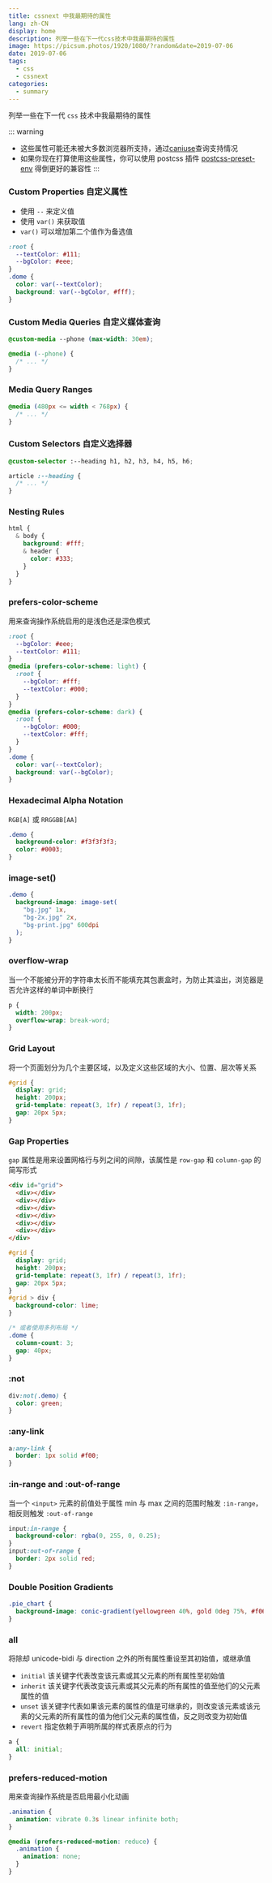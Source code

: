 ```yaml
---
title: cssnext 中我最期待的属性
lang: zh-CN
display: home
description: 列举一些在下一代css技术中我最期待的属性
image: https://picsum.photos/1920/1080/?random&date=2019-07-06
date: 2019-07-06
tags:
  - css
  - cssnext
categories:
  - summary
--- 
```


列举一些在下一代 `css` 技术中我最期待的属性

<!-- more -->

::: warning
- 这些属性可能还未被大多数浏览器所支持，通过[caniuse](https://caniuse.com)查询支持情况
- 如果你现在打算使用这些属性，你可以使用 postcss 插件 [postcss-preset-env](https://github.com/csstools/postcss-preset-env) 得倒更好的兼容性
:::

### Custom Properties 自定义属性

- 使用 `--` 来定义值
- 使用 `var()` 来获取值
- `var()` 可以增加第二个值作为备选值

``` css
:root {
  --textColor: #111;
  --bgColor: #eee;
}
.dome {
  color: var(--textColor);
  background: var(--bgColor, #fff);
}
```

### Custom Media Queries 自定义媒体查询

``` css
@custom-media --phone (max-width: 30em);

@media (--phone) {
  /* ... */
}
```

### Media Query Ranges

``` css
@media (480px <= width < 768px) {
  /* ... */
}
```

### Custom Selectors 自定义选择器

``` css
@custom-selector :--heading h1, h2, h3, h4, h5, h6;

article :--heading {
  /* ... */
}
```

### Nesting Rules

``` css
html {
  & body {
    background: #fff;
    & header {
      color: #333;
    }
  }
}
```

### prefers-color-scheme

用来查询操作系统启用的是浅色还是深色模式

``` css
:root {
  --bgColor: #eee;
  --textColor: #111;
}
@media (prefers-color-scheme: light) {
  :root {
    --bgColor: #fff;
    --textColor: #000;
  }
}
@media (prefers-color-scheme: dark) {
  :root {
    --bgColor: #000;
    --textColor: #fff;
  }
}
.dome {
  color: var(--textColor);
  background: var(--bgColor);
}
```

### Hexadecimal Alpha Notation

`RGB[A]` 或 `RRGGBB[AA]`

``` css
.demo {
  background-color: #f3f3f3f3;
  color: #0003;
}
```

### image-set()

``` css
.demo {
  background-image: image-set(
    "bg.jpg" 1x,
    "bg-2x.jpg" 2x,
    "bg-print.jpg" 600dpi
  );
}
```

### overflow-wrap

当一个不能被分开的字符串太长而不能填充其包裹盒时，为防止其溢出，浏览器是否允许这样的单词中断换行

``` css
p {
  width: 200px;
  overflow-wrap: break-word;
}
```

### Grid Layout

将一个页面划分为几个主要区域，以及定义这些区域的大小、位置、层次等关系

``` css
#grid {
  display: grid;
  height: 200px;
  grid-template: repeat(3, 1fr) / repeat(3, 1fr);
  gap: 20px 5px;
}
```

### Gap Properties

`gap` 属性是用来设置网格行与列之间的间隙，该属性是 `row-gap` 和 `column-gap` 的简写形式

``` html
<div id="grid">
  <div></div>
  <div></div>
  <div></div>
  <div></div>
  <div></div>
  <div></div>
</div>
```
``` css
#grid {
  display: grid;
  height: 200px;
  grid-template: repeat(3, 1fr) / repeat(3, 1fr);
  gap: 20px 5px;
}
#grid > div {
  background-color: lime;
}
```

``` css
/* 或者使用多列布局 */
.dome {
  column-count: 3;
  gap: 40px;
}
```

### :not

``` css
div:not(.demo) {
  color: green;
}
```

### :any-link

``` css
a:any-link {
  border: 1px solid #f00;
}
```

### :in-range and :out-of-range

当一个 `<input>` 元素的前值处于属性 min 与 max 之间的范围时触发 `:in-range`，相反则触发 `:out-of-range`

``` css
input:in-range {
  background-color: rgba(0, 255, 0, 0.25);
}
input:out-of-range {
  border: 2px solid red;
}
```

### Double Position Gradients

``` css
.pie_chart {
  background-image: conic-gradient(yellowgreen 40%, gold 0deg 75%, #f06 0deg);
}
```

### all

将除却 unicode-bidi 与 direction 之外的所有属性重设至其初始值，或继承值
- `initial` 该关键字代表改变该元素或其父元素的所有属性至初始值
- `inherit` 该关键字代表改变该元素或其父元素的所有属性的值至他们的父元素属性的值
- `unset` 该关键字代表如果该元素的属性的值是可继承的，则改变该元素或该元素的父元素的所有属性的值为他们父元素的属性值，反之则改变为初始值
- `revert` 指定依赖于声明所属的样式表原点的行为

``` css
a {
  all: initial;
}
```

### prefers-reduced-motion

用来查询操作系统是否启用最小化动画

``` css
.animation {
  animation: vibrate 0.3s linear infinite both; 
}

@media (prefers-reduced-motion: reduce) {
  .animation {
    animation: none;
  }
}
```